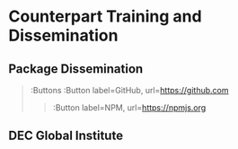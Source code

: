 # Counterpart Training and Dissemination

## Package Dissemination

> :Buttons
	:Button label=GitHub, url=https://github.com
>
> > :Button label=NPM, url=https://npmjs.org

## DEC Global Institute